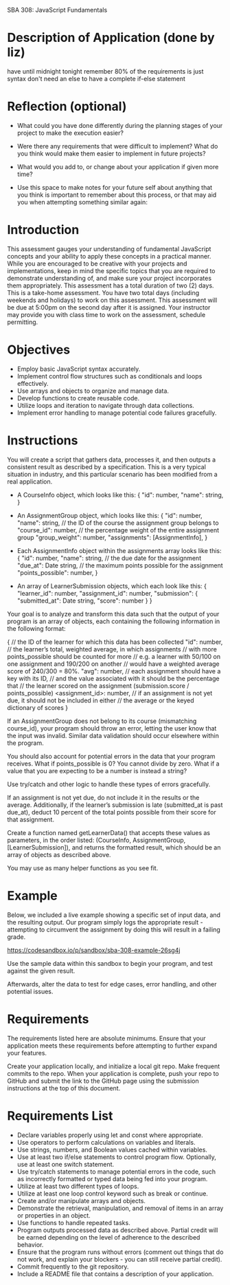 SBA 308: JavaScript Fundamentals

# Description of Application (done by liz)
have until midnight tonight 
remember 80% of the requirements is just syntax 
don't need an else to have a complete if-else statement 

# Reflection (optional)

- What could you have done differently during the planning stages of your project to make the execution easier?

- Were there any requirements that were difficult to implement? What do you think would make them easier to implement in future projects?

- What would you add to, or change about your application if given more time?

- Use this space to make notes for your future self about anything that you think is important to remember about this process, or that may aid you when attempting something similar again:

<!-- everything below this is the given instructions for the assignment -->

# Introduction
This assessment gauges your understanding of fundamental JavaScript concepts and your ability to apply these concepts in a practical manner. While you are encouraged to be creative with your projects and implementations, keep in mind the specific topics that you are required to demonstrate understanding of, and make sure your project incorporates them appropriately.
This assessment has a total duration of two (2) days. This is a take-home assessment.
You have two total days (including weekends and holidays) to work on this assessment. This assessment will be due at 5:00pm on the second day after it is assigned. Your instructor may provide you with class time to work on the assessment, schedule permitting.

# Objectives
- Employ basic JavaScript syntax accurately.
- Implement control flow structures such as conditionals and loops effectively.
- Use arrays and objects to organize and manage data.
- Develop functions to create reusable code.
- Utilize loops and iteration to navigate through data collections.
- Implement error handling to manage potential code failures gracefully.

# Instructions
You will create a script that gathers data, processes it, and then outputs a consistent result as described by a specification. This is a very typical situation in industry, and this particular scenario has been modified from a real application. 

- A CourseInfo object, which looks like this:
{
  "id": number,
  "name": string,
}

- An AssignmentGroup object, which looks like this:
{
  "id": number,
  "name": string,
  // the ID of the course the assignment group belongs to
  "course_id": number,
  // the percentage weight of the entire assignment group
  "group_weight": number,
  "assignments": [AssignmentInfo],
}

- Each AssignmentInfo object within the assignments array looks like this:
{
  "id": number,
  "name": string,
  // the due date for the assignment
  "due_at": Date string,
  // the maximum points possible for the assignment
  "points_possible": number,
}

- An array of LearnerSubmission objects, which each look like this:
{
    "learner_id": number,
    "assignment_id": number,
    "submission": {
      "submitted_at": Date string,
      "score": number
    }
}

Your goal is to analyze and transform this data such that the output of your program is an array of objects, each containing the following information in the following format:

{
    // the ID of the learner for which this data has been collected
    "id": number,
    // the learner’s total, weighted average, in which assignments
    // with more points_possible should be counted for more
    // e.g. a learner with 50/100 on one assignment and 190/200 on another
    // would have a weighted average score of 240/300 = 80%.
    "avg": number,
    // each assignment should have a key with its ID,
    // and the value associated with it should be the percentage that
    // the learner scored on the assignment (submission.score / points_possible)
    <assignment_id>: number,
    // if an assignment is not yet due, it should not be included in either
    // the average or the keyed dictionary of scores
}
<!-- focus first on getting this to work before looking at the extra part  -->
<!-- 80% of the assignments are able to be met by using the correct syntax 
and having an application that runs without errors - so focus on that - the extra 20% is getting it to give the correct return -->

If an AssignmentGroup does not belong to its course (mismatching course_id), your program should throw an error, letting the user know that the input was invalid. Similar data validation should occur elsewhere within the program.

You should also account for potential errors in the data that your program receives. What if points_possible is 0? You cannot divide by zero. What if a value that you are expecting to be a number is instead a string? 

Use try/catch and other logic to handle these types of errors gracefully.

If an assignment is not yet due, do not include it in the results or the average. Additionally, if the learner’s submission is late (submitted_at is past due_at), deduct 10 percent of the total points possible from their score for that assignment.

Create a function named getLearnerData() that accepts these values as parameters, in the order listed: (CourseInfo, AssignmentGroup, [LearnerSubmission]), and returns the formatted result, which should be an array of objects as described above.

You may use as many helper functions as you see fit.

# Example
Below, we included a live example showing a specific set of input data, and the resulting output. Our program simply logs the appropriate result - attempting to circumvent the assignment by doing this will result in a failing grade.

https://codesandbox.io/p/sandbox/sba-308-example-26sg4j

Use the sample data within this sandbox to begin your program, and test against the given result.

Afterwards, alter the data to test for edge cases, error handling, and other potential issues.

# Requirements
The requirements listed here are absolute minimums. Ensure that your application meets these requirements before attempting to further expand your features.

Create your application locally, and initialize a local git repo. Make frequent commits to the repo. When your application is complete, push your repo to GitHub and submit the link to the GitHub page using the submission instructions at the top of this document.

<!-- step 1 - try and get the correct output - step 2 - try and get the requirements met  -->

# Requirements List 
- Declare variables properly using let and const where appropriate.
- Use operators to perform calculations on variables and literals.
- Use strings, numbers, and Boolean values cached within variables.
- Use at least two if/else statements to control program flow. Optionally, use at least one switch statement.
- Use try/catch statements to manage potential errors in the code, such as incorrectly formatted or typed data being fed into your program.
- Utilize at least two different types of loops.
- Utilize at least one loop control keyword such as break or continue.
- Create and/or manipulate arrays and objects.
- Demonstrate the retrieval, manipulation, and removal of items in an array or properties in an object.
- Use functions to handle repeated tasks.
- Program outputs processed data as described above. Partial credit will be earned depending on the level of adherence to the described behavior.
- Ensure that the program runs without errors (comment out things that do not work, and explain your blockers - you can still receive partial credit).
- Commit frequently to the git repository.
- Include a README file that contains a description of your application.

